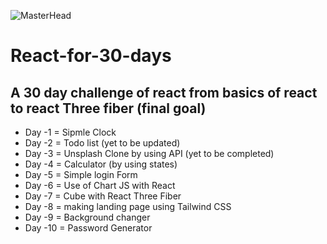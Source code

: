 ![MasterHead](https://user-images.githubusercontent.com/95478989/198955082-6e78ebb5-e1e4-49f9-8d32-6e5af3984dcd.gif)
# React-for-30-days

<h2>A 30 day challenge of react 
from basics of react to react Three fiber (final goal)</h2>

<ul>
<li>Day -1 = Sipmle Clock</li>
<li>Day -2 = Todo list (yet to be updated)</li>
<li>Day -3 = Unsplash Clone by using API (yet to be completed)</li>
<li>Day -4 = Calculator (by using states)</li>
<li>Day -5 = Simple login Form </li> 
<li>Day -6 = Use of Chart JS with React</li>
<li>Day -7 = Cube with React Three Fiber</li>
<li>Day -8 = making landing page using Tailwind CSS</li>
<li>Day -9 = Background changer</li>
<li>Day -10 = Password Generator</li>
</ul>
